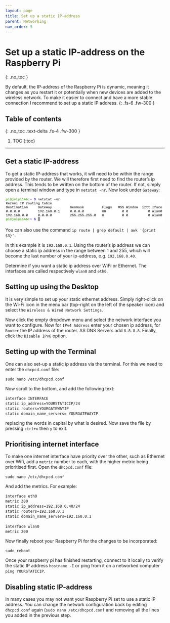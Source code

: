 ```yaml
---
layout: page
title: Set up a static IP-address
parent: Networking
nav_order: 5
---
```


# Set up a static IP-address on the Raspberry Pi
{: .no_toc }

By default, the IP-address of the Raspberry Pi is dynamic, meaning it changes as you restart it or potentially when new devices are added to the wireless network. To make it easier to connect and have a more stable connection I recommend to set up a static IP address.
{: .fs-6 .fw-300 }

## Table of contents
{: .no_toc .text-delta .fs-4 .fw-300 }

1. TOC
{:toc}
---

## Get a static IP-address
To get a static IP-address that works, it will need to be within the range provided by the router. We will therefore first need to find the router’s ip address. This tends to be written on the bottom of the router. If not, simply open a terminal window and type in `netstat -nr`.  Now look under `Gateway`:

[![internet gateway](/assets/images/internet-gateway.jpg?style=centerimgmed)](/assets/images/internet-gateway.jpg)

You can also use the command `ip route | grep default | awk '{print $3}'`.

In this example it is `192.168.0.1`. Using the router’s ip address we can choose a static ip address in the range between 1 and 255, which will become the last number of your ip-address, e.g. `192.168.0.40`.

Determine if you want a static ip address over WiFi or Ethernet. The interfaces are called respectively `wlan0` and `eth0`.

## Setting up using the Desktop
It is very simple to set up your static ethernet address. Simply right-click on the Wi-Fi icon in the menu bar (top-right on the left of the speaker icon) and select the `Wireless & Wired Network Settings`.

Now click the empty dropdown menu and select the network interface you want to configure. Now for `IPv4 Address` enter your chosen ip address, for `Router` the IP address of the router. AS DNS Servers add `8.8.8.8`. Finally, click the `Disable IPv6` option.

## Setting up with the Terminal
One can also set-up a static ip address via the terminal. For this we need to enter the `dhcpcd.conf` file:

```
sudo nano /etc/dhcpcd.conf
```

Now scroll to the bottom, and add the following text:

```
interface INTERFACE
static ip_address=YOURSTATICIP/24
static routers=YOURGATEWAYIP
static domain_name_servers= YOURGATEWAYIP
```

replacing the words in capital by what is desired. Now save the file by pressing `ctrl+x` then `y` to exit.

## Prioritising internet interface

To make one internet interface have priority over the other, such as Ethernet over Wifi, add a `metric` number to each, with the higher metric being prioritised first. Open the `dhcpcd.conf` file:

```
sudo nano /etc/dhcpcd.conf
```

And add the metrics. For example:

```
interface eth0
metric 300
static ip_address=192.168.0.40/24
static routers=192.168.0.1
static domain_name_servers=192.168.0.1

interface wlan0
metric 200
```

Now finally reboot your Raspberry Pi for the changes to be incorporated:

```
sudo reboot
```

Once your raspberry pi has finished restarting, connect to it locally to verify the static IP address `hostname -I` or ping from it on a networked computer `ping YOURSTATICIP`.

## Disabling static IP-address
In many cases you may not want your Raspberry Pi set to use a static IP address. You can change the network configuration back by editing `dhcpcd.conf` again (`sudo nano /etc/dhcpcd.conf` and removing all the lines you added in the previous step.
